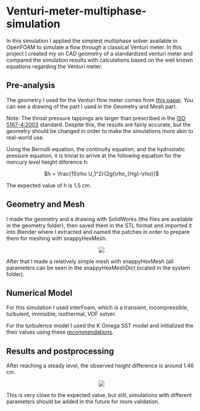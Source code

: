 # Venturi-meter-multiphase-simulation

In this simulation I applied the simplest multiphase solver available in OpenFOAM to simulate a flow through a classical Venturi meter. In this project I created my on CAD geometry of a standardized venturi meter and compared the simulation results with calculations based on the well known equations regarding the Venturi meter.

## Pre-analysis

The geometry I used for the Venturi flow meter comes from [this papar](https://www.researchgate.net/publication/264440733_A_CFD_study_of_the_effect_of_venturi_geometry_on_high_pressure_wet_gas_metering). You can see a drawing of the part I used in the Geometry and Mesh part.

Note: The throat pressure tappings are larger than prescribed in the [ISO 5167-4:2003](https://azaransanjesh.com/wp-content/uploads/2021/07/ISO_5167_4_2003-Venturi-tubes.pdf) standard. Despite this, the results are fairly accurate, but the geometry should be changed in order to make the simulations more akin to real-world use.

Using the Bernulli equation, the continuity equation, and the hydrostatic pressure equation, it is trivial to arrive at the following equation for the mercury level height diference h:

<p align="center">
$h = \frac{15\rho U_1^2}{2g(\rho_{Hg}-\rho)}$
</p>

The expected value of h is 1.5 cm.

## Geometry and Mesh

I made the geometry and a drawing with SolidWorks (the files are available in the geometry folder), then saved them in the STL format and imported it into Blender where I extracted and named the patches in order to prepare them for meshing with snappyHexMesh.

<p align="center">
    <img src="https://user-images.githubusercontent.com/84512701/218510208-38b4f9c0-c99a-45e7-81ba-7ecbb2c52584.png")>
</p>

After that I made a relatively simple mesh with snappyHexMesh (all parameters can be seen in the snappyHexMeshDict located in the system folder).

## Numerical Model

For this simulation I used interFoam, which is a transient, incompressible, turbulent, immisible, isothermal, VOF solver.

For the turbulence model I used the K Omega SST model and initialized the their values using these [recommendations](https://turbmodels.larc.nasa.gov/sst.html).

## Results and postprocessing

After reaching a steady level, the observed height difference is around 1.46 cm. 

<p align="center">
<img src="https://user-images.githubusercontent.com/84512701/218527376-60f0c4d5-88b7-43f4-ac81-c16d4c9c2b11.png")>
</p>

This is very close to the expected value, but still, simulations with different parameters should be added in the future for more validation.
